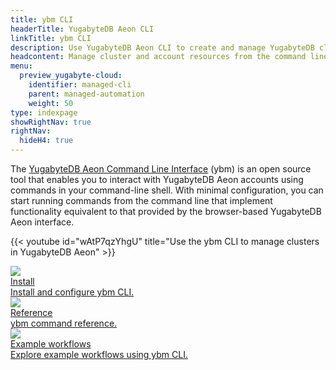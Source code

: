 ```yaml
---
title: ybm CLI
headerTitle: YugabyteDB Aeon CLI
linkTitle: ybm CLI
description: Use YugabyteDB Aeon CLI to create and manage YugabyteDB clusters.
headcontent: Manage cluster and account resources from the command line
menu:
  preview_yugabyte-cloud:
    identifier: managed-cli
    parent: managed-automation
    weight: 50
type: indexpage
showRightNav: true
rightNav:
  hideH4: true
---
```


The [YugabyteDB Aeon Command Line Interface](https://github.com/yugabyte/ybm-cli) (ybm) is an open source tool that enables you to interact with YugabyteDB Aeon accounts using commands in your command-line shell. With minimal configuration, you can start running commands from the command line that implement functionality equivalent to that provided by the browser-based YugabyteDB Aeon interface.

{{< youtube id="wAtP7qzYhgU" title="Use the ybm CLI to manage clusters in YugabyteDB Aeon" >}}

<div class="row">

  <div class="col-12 col-md-6 col-lg-12 col-xl-6">
    <a class="section-link icon-offset" href="managed-cli-overview/">
      <div class="head">
        <img class="icon" src="/images/section_icons/develop/api-icon.png" aria-hidden="true" />
        <div class="title">Install</div>
      </div>
      <div class="body">
        Install and configure ybm CLI.
      </div>
    </a>
  </div>

  <div class="col-12 col-md-6 col-lg-12 col-xl-6">
    <a class="section-link icon-offset" href="managed-cli-reference/">
      <div class="head">
        <img class="icon" src="/images/section_icons/deploy/enterprise/console.png" aria-hidden="true" />
        <div class="title">Reference</div>
      </div>
      <div class="body">
        ybm command reference.
      </div>
    </a>
  </div>

  <div class="col-12 col-md-6 col-lg-12 col-xl-6">
    <a class="section-link icon-offset" href="managed-cli-examples/">
      <div class="head">
        <img class="icon" src="/images/section_icons/deploy/enterprise/console.png" aria-hidden="true" />
        <div class="title">Example workflows</div>
      </div>
      <div class="body">
        Explore example workflows using ybm CLI.
      </div>
    </a>
  </div>

</div>
